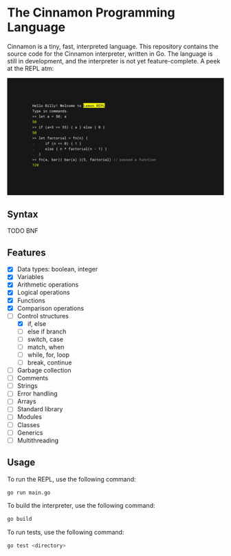 # The Cinnamon Programming Language

Cinnamon is a tiny, fast, interpreted language. This repository contains the source code for the Cinnamon interpreter, written in Go. The language is still in development, and the interpreter is not yet feature-complete. A peek at the REPL atm:

![repl](.github/image.png)

## Syntax

TODO BNF

## Features

- [x] Data types: boolean, integer
- [x] Variables
- [x] Arithmetic operations
- [x] Logical operations
- [x] Functions
- [x] Comparison operations
- [ ] Control structures
  - [x] if, else
  - [ ] else if branch
  - [ ] switch, case
  - [ ] match, when
  - [ ] while, for, loop
  - [ ] break, continue
- [ ] Garbage collection
- [ ] Comments
- [ ] Strings
- [ ] Error handling
- [ ] Arrays
- [ ] Standard library
- [ ] Modules
- [ ] Classes
- [ ] Generics
- [ ] Multithreading

## Usage

To run the REPL, use the following command:

```bash
go run main.go
```

To build the interpreter, use the following command:

```bash
go build
```

To run tests, use the following command:

```bash
go test <directory>
```
